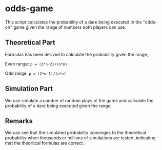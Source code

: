 # odds-game

This script calculates the probability of a dare being executed in the "odds-on" game given the range of numbers both players can use.

## Theoretical Part

Formulas has been derived to calculate the probability given the range,

Even range: `p = (2*n-2)/(n*n)`

Odd range: `p = (2*n-1)/(n*n)`

## Simulation Part

We can simulate a number of random plays of the game and calculate the probability of a dare being executed given the range.

## Remarks

We can see that the simulated probability converges to the theoretical probability when thousands or millions of simulations are tested, indicating that the theoritcal formulas are correct.


